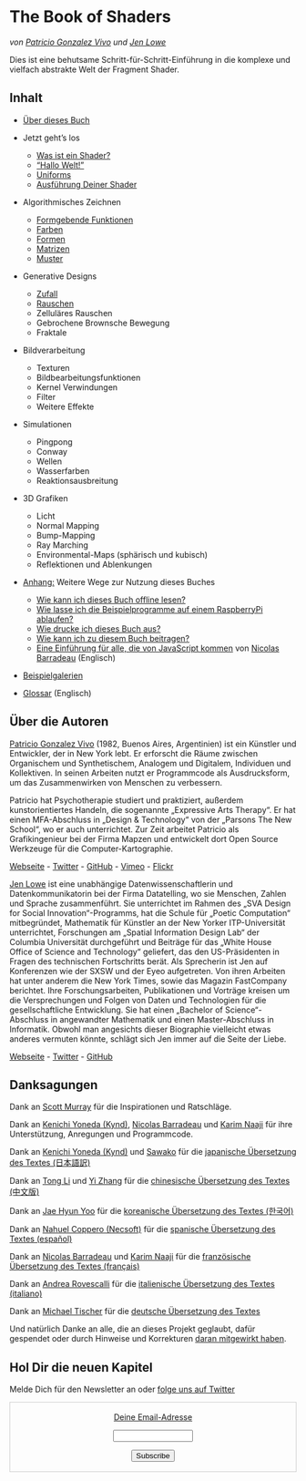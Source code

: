 <canvas id="custom" class="canvas" data-fragment-url="src/moon/moon.frag" data-textures="src/moon/moon.jpg" width="350px" height="350px"></canvas>

# The Book of Shaders
*von [Patricio Gonzalez Vivo](http://patriciogonzalezvivo.com/) und [Jen Lowe](http://jenlowe.net/)*

Dies ist eine behutsame Schritt-für-Schritt-Einführung in die komplexe und vielfach abstrakte Welt der Fragment Shader.

<div class="header">
<a href="https://www.paypal.com/cgi-bin/webscr?cmd=_s-xclick&hosted_button_id=B5FSVSHGEATCG" style="float: right;"><img src="https://www.paypalobjects.com/en_US/i/btn/btn_donate_SM.gif" alt=""></a>
</div>

## Inhalt

* [Über dieses Buch](00/?lan=de)

* Jetzt geht’s los
    * [Was ist ein Shader?](01/?lan=de)
    * [“Hallo Welt!”](02/?lan=de)
    * [Uniforms](03/?lan=de)
    * [Ausführung Deiner Shader](04/?lan=de)

* Algorithmisches Zeichnen
    * [Formgebende Funktionen](05/?lan=de)
    * [Farben](06/?lan=de)
    * [Formen](07/?lan=de)
    * [Matrizen](08/?lan=de)
    * [Muster](09/?lan=de)

* Generative Designs
    * [Zufall](10/?lan=de)
    * [Rauschen](11/?lan=de)
    * Zelluläres Rauschen
    * Gebrochene Brownsche Bewegung
    * Fraktale

* Bildverarbeitung
    * Texturen
    * Bildbearbeitungsfunktionen
    * Kernel Verwindungen
    * Filter
    * Weitere Effekte

* Simulationen
    * Pingpong
    * Conway
    * Wellen
    * Wasserfarben
    * Reaktionsausbreitung

* 3D Grafiken
    * Licht
    * Normal Mapping
    * Bump-Mapping
    * Ray Marching
    * Environmental-Maps (sphärisch und kubisch)
    * Reflektionen und Ablenkungen

* [Anhang:](appendix/?lan=de) Weitere Wege zur Nutzung dieses Buches
	* [Wie kann ich dieses Buch offline lesen?](appendix/00/?lan=de)
	* [Wie lasse ich die Beispielprogramme auf einem RaspberryPi ablaufen?](appendix/01/?lan=de)
	* [Wie drucke ich dieses Buch aus?](appendix/02/?lan=de)
    * [Wie kann ich zu diesem Buch beitragen?](appendix/03/?lan=de)
    * [Eine Einführung für alle, die von JavaScript kommen](appendix/04/?lan=de) von [Nicolas Barradeau](http://www.barradeau.com/) (Englisch)

* [Beispielgalerien](examples/)

* [Glossar](glossary/) (Englisch)

## Über die Autoren

[Patricio Gonzalez Vivo](http://patriciogonzalezvivo.com/) (1982, Buenos Aires, Argentinien) ist ein Künstler und Entwickler, der in New York lebt. Er erforscht die Räume zwischen Organischem und Synthetischem, Analogem und Digitalem, Individuen und Kollektiven. In seinen Arbeiten nutzt er Programmcode als Ausdrucksform, um das Zusammenwirken von Menschen zu verbessern.

Patricio hat Psychotherapie studiert und praktiziert, außerdem kunstorientiertes Handeln, die sogenannte „Expressive Arts Therapy“. Er hat einen MFA-Abschluss in „Design & Technology“ von der „Parsons The New School“, wo er auch unterrichtet. Zur Zeit arbeitet Patricio als Grafikingenieur bei der Firma Mapzen und entwickelt dort Open Source Werkzeuge für die Computer-Kartographie.
<div class="header"> <a href="http://patriciogonzalezvivo.com/" target="_blank">Webseite</a> - <a href="https://twitter.com/patriciogv" target="_blank">Twitter</a> - <a href="https://github.com/patriciogonzalezvivo" target="_blank">GitHub</a> - <a href="https://vimeo.com/patriciogv" target="_blank">Vimeo</a> - <a href="https://www.flickr.com/photos/106950246@N06/" target="_blank"> Flickr</a></div>

[Jen Lowe](http://jenlowe.net/) ist eine unabhängige Datenwissenschaftlerin und Datenkommunikatorin bei der Firma Datatelling, wo sie Menschen, Zahlen und Sprache zusammenführt. Sie unterrichtet im Rahmen des „SVA Design for Social Innovation“-Programms, hat die Schule für „Poetic Computation“ mitbegründet, Mathematik für Künstler an der New Yorker ITP-Universität unterrichtet, Forschungen am „Spatial Information Design Lab“ der Columbia Universität durchgeführt und Beiträge für das „White House Office of Science and Technology“ geliefert, das den US-Präsidenten in Fragen des technischen Fortschritts berät. Als Sprecherin ist Jen auf Konferenzen wie der SXSW und der Eyeo aufgetreten. Von ihren Arbeiten hat unter anderem die New York Times, sowie das Magazin FastCompany berichtet. Ihre Forschungsarbeiten, Publikationen und Vorträge kreisen um die Versprechungen und Folgen von Daten und Technologien für die gesellschaftliche Entwicklung. Sie hat einen „Bachelor of Science“-Abschluss in angewandter Mathematik und einen Master-Abschluss in Informatik. Obwohl man angesichts dieser Biographie vielleicht etwas anderes vermuten könnte, schlägt sich Jen immer auf die Seite der Liebe.
<div class="header"> <a href="http://jenlowe.net/" target="_blank">Webseite</a> - <a href="https://twitter.com/datatelling" target="_blank">Twitter</a> - <a href="https://github.com/datatelling" target="_blank">GitHub</a></div>

## Danksagungen

Dank an [Scott Murray](http://alignedleft.com/) für die Inspirationen und Ratschläge.

Dank an [Kenichi Yoneda (Kynd)](https://twitter.com/kyndinfo), [Nicolas Barradeau](https://twitter.com/nicoptere) und [Karim Naaji](http://karim.naaji.fr/) für ihre Unterstützung, Anregungen und Programmcode.

Dank an [Kenichi Yoneda (Kynd)](https://twitter.com/kyndinfo) und [Sawako](https://twitter.com/sawakohome) für die [japanische Übersetzung des Textes (日本語訳)](?lan=jp)

Dank an [Tong Li](https://www.facebook.com/tong.lee.9484) und [Yi Zhang](https://www.facebook.com/archer.zetta?pnref=story) für die [chinesische Übersetzung des Textes (中文版)](?lan=ch)

Dank an [Jae Hyun Yoo](https://www.facebook.com/fkkcloud) für die [koreanische Übersetzung des Textes (한국어)](?lan=kr)

Dank an [Nahuel Coppero (Necsoft)](http://hinecsoft.com/) für die 
[spanische Übersetzung des Textes (español)](?lan=es)

Dank an [Nicolas Barradeau](https://twitter.com/nicoptere) und [Karim Naaji](http://karim.naaji.fr/) für die [französische Übersetzung des Textes (français)](?lan=fr)

Dank an [Andrea Rovescalli](https://www.earove.info) für die  [italienische Übersetzung des Textes (italiano)](?lan=it)

Dank an [Michael Tischer](http://www.mitinet.de) für die [deutsche Übersetzung des Textes](?lan=de)

Und natürlich Danke an alle, die an dieses Projekt geglaubt, dafür gespendet oder durch Hinweise und Korrekturen [daran mitgewirkt haben](https://github.com/patriciogonzalezvivo/thebookofshaders/graphs/contributors).

## Hol Dir die neuen Kapitel

Melde Dich für den Newsletter an oder [folge uns auf Twitter](https://twitter.com/bookofshaders)

 <form style="border:1px solid #ccc;padding:3px;text-align:center;" action="https://tinyletter.com/thebookofshaders" method="post" target="popupwindow" onsubmit="window.open('https://tinyletter.com/thebookofshaders', 'popupwindow', 'scrollbars=yes,width=800,height=600');return true"><a href="https://tinyletter.com/thebookofshaders"><p><label for="tlemail">Deine Email-Adresse</label></p></a><p><input type="text" style="width:140px" name="email" id="tlemail" /></p><input type="hidden" value="1" name="embed"/><input type="submit" value="Subscribe" /><p><a href="https://tinyletter.com" target="_blank"></a></p></form>

